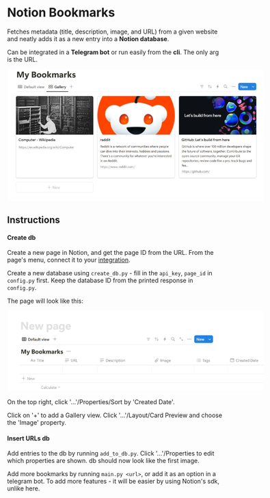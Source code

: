 # Notion Bookmarks

Fetches metadata (title, description, image, and URL) from a given website and neatly adds it as a new entry into a **Notion database**.

Can be integrated in a **Telegram bot** or run easily from the **cli**. The only arg is the URL.


<img src="img/new_db_records.png" style="max-width: 600px" alt="new_db">

## Instructions

#### Create db

Create a new page in Notion, and get the page ID from the URL. From the page's menu, connect it to your [integration](https://developers.notion.com/docs/create-a-notion-integration).

Create a new database using `create_db.py` - fill in the `api_key`, `page_id` in `config.py` first. Keep the database ID from the printed response in `config.py`.

The page will look like this:

<img src="img/new_page_new_db.png" style="max-width: 600px" alt="new_db">

On the top right, click '...'/Properties/Sort by 'Created Date'.

Click on '+' to add a Gallery view. Click '...'/Layout/Card Preview and choose the 'Image' property.

#### Insert URLs db

Add entries to the db by running `add_to_db.py`. Click '...'/Properties to edit which properties are shown. db should now look like the first image.

Add more bookmarks by running `main.py <url>`, or add it as an option in a telegram bot. To add more features - it will be easier by using Notion's sdk, unlike here.
